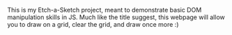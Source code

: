 This is my Etch-a-Sketch project, meant to demonstrate basic DOM manipulation skills in JS. Much like the title suggest, this webpage will allow you to draw on a grid, clear the grid, and draw once more :)
